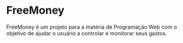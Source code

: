 # FreeMoney
FreeMoney é um projeto para a matéria de Programação Web com o objetivo de ajudar o usuário a controlar e monitorar seus gastos.
